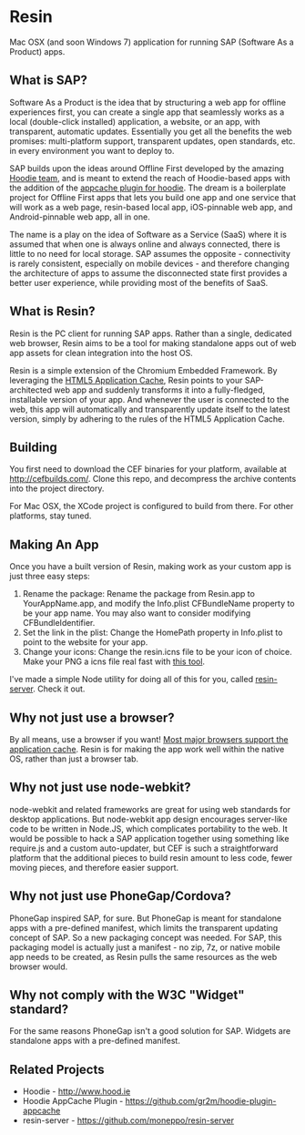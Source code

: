 Resin
=====

Mac OSX (and soon Windows 7) application for running SAP (Software As a Product) apps. 

What is SAP?
------------

Software As a Product is the idea that by structuring a web app for offline experiences first, you can create a single app that seamlessly works as a local (double-click installed) application, a website, or an app, with transparent, automatic updates. Essentially you get all the benefits the web promises: multi-platform support, transparent updates, open standards, etc. in every environment you want to deploy to. 

SAP builds upon the ideas around Offline First developed by the amazing [Hoodie team](http://www.hood.ie), and is meant to extend the reach of Hoodie-based apps with the addition of the [appcache plugin for hoodie](https://github.com/gr2m/hoodie-plugin-appcache). The dream is a boilerplate project for Offline First apps that lets you build one app and one service that will work as a web page, resin-based local app, iOS-pinnable web app, and Android-pinnable web app, all in one.

The name is a play on the idea of Software as a Service (SaaS) where it is assumed that when one is always online and always connected, there is little to no need for local storage. SAP assumes the opposite - connectivity is rarely consistent, especially on mobile devices - and therefore changing the architecture of apps to assume the disconnected state first provides a better user experience, while providing most of the benefits of SaaS.

What is Resin?
--------------

Resin is the PC client for running SAP apps. Rather than a single, dedicated web browser, Resin aims to be a tool for making standalone apps out of web app assets for clean integration into the host OS. 

Resin is a simple extension of the Chromium Embedded Framework. By leveraging the [HTML5 Application Cache](http://www.html5rocks.com/en/tutorials/appcache/beginner/), Resin points to your SAP-architected web app and suddenly transforms it into a fully-fledged, installable version of your app. And whenever the user is connected to the web, this app will automatically and transparently update itself to the latest version, simply by adhering to the rules of the HTML5 Application Cache. 

Building
--------

You first need to download the CEF binaries for your platform, available at http://cefbuilds.com/. Clone this repo, and decompress the archive contents into the project directory. 

For Mac OSX, the XCode project is configured to build from there.
For other platforms, stay tuned.

Making An App
-------------

Once you have a built version of Resin, making work as your custom app is just three easy steps:

1. Rename the package: Rename the package from Resin.app to YourAppName.app, and modify the Info.plist CFBundleName property to be your app name. You may also want to consider modifying CFBundleIdentifier.
2. Set the link in the plist: Change the HomePath property in Info.plist to point to the website for your app.
3. Change your icons: Change the resin.icns file to be your icon of choice. Make your PNG a icns file real fast with [this tool](http://iconverticons.com/online/).

I've made a simple Node utility for doing all of this for you, called [resin-server](http://github.com/moneppo/resin-server). Check it out.

Why not just use a browser?
---------------------------
By all means, use a browser if you want! [Most major browsers support the application cache](http://caniuse.com/offline-apps). Resin is for making the app work well within the native OS, rather than just a browser tab.

Why not just use node-webkit?
-----------------------------
node-webkit and related frameworks are great for using web standards for desktop applications. But node-webkit app design encourages server-like code to be written in Node.JS, which complicates portability to the web. It would be possible to hack a SAP application together using something like require.js and a custom auto-updater, but CEF is such a straightforward platform that the additional pieces to build resin amount to less code, fewer moving pieces, and therefore easier support.

Why not just use PhoneGap/Cordova?
----------------------------------
PhoneGap inspired SAP, for sure. But PhoneGap is meant for standalone apps with a pre-defined manifest, which limits the transparent updating concept of SAP. So a new packaging concept was needed. For SAP, this packaging model is actually just a manifest - no zip, 7z, or native mobile app needs to be created, as Resin pulls the same resources as the web browser would.

Why not comply with the W3C "Widget" standard?
----------------------------------------------
For the same reasons PhoneGap isn't a good solution for SAP. Widgets are standalone apps with a pre-defined manifest.

Related Projects
------------------
 * Hoodie - http://www.hood.ie
 * Hoodie AppCache Plugin - https://github.com/gr2m/hoodie-plugin-appcache
 * resin-server - https://github.com/moneppo/resin-server
